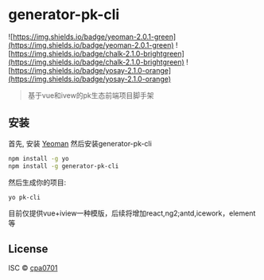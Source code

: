 # generator-pk-cli
![https://img.shields.io/badge/yeoman-2.0.1-green](https://img.shields.io/badge/yeoman-2.0.1-green)
![https://img.shields.io/badge/chalk-2.1.0-brightgreen](https://img.shields.io/badge/chalk-2.1.0-brightgreen)
![https://img.shields.io/badge/yosay-2.1.0-orange](https://img.shields.io/badge/yosay-2.1.0-orange)
> 基于vue和ivew的pk生态前端项目脚手架

## 安装

首先, 安装 [Yeoman](http://yeoman.io) 然后安装generator-pk-cli

```bash
npm install -g yo
npm install -g generator-pk-cli
```

然后生成你的项目:

```bash
yo pk-cli
```

目前仅提供vue+iview一种模版，后续将增加react,ng2;antd,icework，element等


## License

ISC © [cpa0701](https://github.com/cpa0701/)


[npm-image]: https://badge.fury.io/js/generator-pk-cli.svg
[npm-url]: https://npmjs.org/package/generator-pk-cli
[travis-image]: https://travis-ci.com/cpa0701/generator-pk-cli.svg?branch=master
[travis-url]: https://travis-ci.com/cpa0701/generator-pk-cli
[daviddm-image]: https://david-dm.org/cpa0701/generator-pk-cli.svg?theme=shields.io
[daviddm-url]: https://david-dm.org/cpa0701/generator-pk-cli
